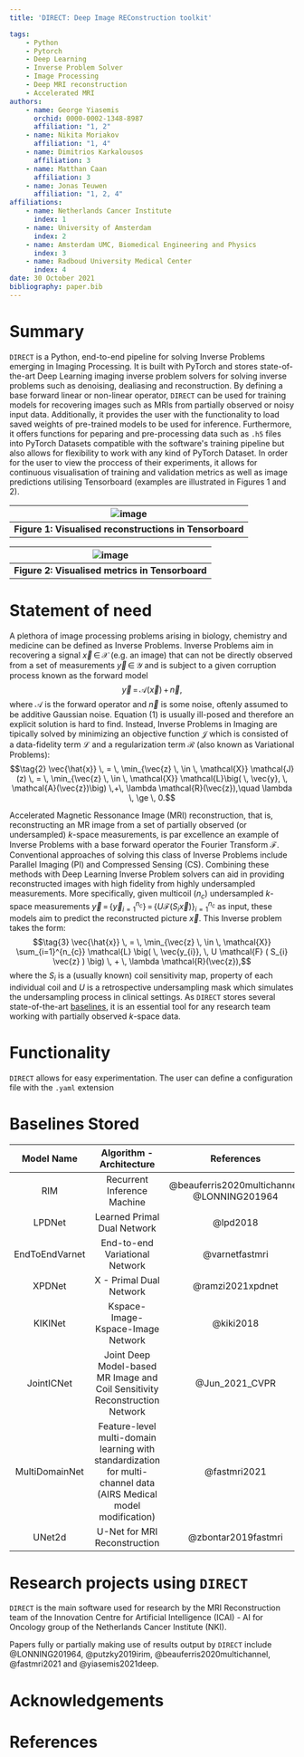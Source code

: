 ```yaml
---
title: 'DIRECT: Deep Image REConstruction toolkit'

tags:
    - Python
    - Pytorch
    - Deep Learning
    - Inverse Problem Solver
    - Image Processing
    - Deep MRI reconstruction
    - Accelerated MRI
authors:
    - name: George Yiasemis
      orchid: 0000-0002-1348-8987
      affiliation: "1, 2"
    - name: Nikita Moriakov
      affiliation: "1, 4"
    - name: Dimitrios Karkalousos
      affiliation: 3
    - name: Matthan Caan
      affiliation: 3
    - name: Jonas Teuwen
      affiliation: "1, 2, 4"
affiliations:
    - name: Netherlands Cancer Institute
      index: 1
    - name: University of Amsterdam
      index: 2
    - name: Amsterdam UMC, Biomedical Engineering and Physics
      index: 3
    - name: Radboud University Medical Center
      index: 4
date: 30 October 2021
bibliography: paper.bib
---
```


# Summary

`DIRECT` is a Python, end-to-end pipeline for solving Inverse Problems emerging in Imaging Processing. It is built with PyTorch and stores state-of-the-art Deep Learning imaging inverse problem solvers for solving inverse problems such as denoising, dealiasing and reconstruction. By defining a base forward linear or non-linear operator, `DIRECT` can be used for training models for recovering images such as MRIs from partially observed or noisy input data. Additionally, it provides the user with the functionality to load saved weights of pre-trained models to be used for inference. Furthermore, it offers functions for peparing and pre-processing data such as `.h5` files into PyTorch Datasets compatible with the software's training pipeline but also allows for flexibility to work with any kind of PyTorch Dataset. In order for the user to view the proccess of their experiments, it allows for continuous visualisation of training and validation metrics as well as image predictions utilising Tensorboard (examples are illustrated in Figures 1 and 2).

| ![image](https://user-images.githubusercontent.com/71031687/138093195-67004ec7-6bfd-448b-ba53-4cdd291a471b.png) |
|:--:|
| <b> Figure 1:  Visualised reconstructions in Tensorboard <b> |

| ![image](https://user-images.githubusercontent.com/71031687/138097866-221aebb5-9aa3-4b8b-8a95-c0541ae52bb1.png) |
|:--:|
| <b> Figure 2:  Visualised metrics in Tensorboard <b> |   
 
# Statement of need

A plethora of image processing problems arising in biology, chemistry and medicine can be defined as Inverse Problems. Inverse Problems aim in recovering a signal $\vec{x} \, \in \, \mathcal{X}$ (e.g. an image) that can not  be directly observed from a set of measurements $\vec{y} \, \in \, \mathcal{Y}$ and is subject to a given corruption process known as the forward model $$\tag{1} \vec{y} \, = \, \mathcal{A}(\vec{x}) \,+\,\vec{n},$$ where $\mathcal{A}$ is the forward operator and $\vec{n}$ is some noise, oftenly assumed to be additive Gaussian noise. Equation (1) is usually ill-posed and therefore an explicit solution is hard to find. Instead, Inverse Problems in Imaging are tipically solved by minimizing an objective function $\mathcal{J}$ which is consisted of a data-fidelity term $\mathcal{L}$ and a regularization term $\mathcal{R}$ (also known as Variational Problems):
$$\tag{2}  \vec{\hat{x}} \, = \, \min_{\vec{z} \, \in \, \mathcal{X}} \mathcal{J}(z) \, = \, \min_{\vec{z} \, \in \,  \mathcal{X}} \mathcal{L}\big( \, \vec{y}, \, \mathcal{A}(\vec{z})\big) \,+\, \lambda \mathcal{R}(\vec{z}),\quad \lambda \, \ge \, 0.$$ 

Accelerated Magnetic Ressonance Image (MRI) reconstruction, that is, reconstructing an MR image from a set of partially observed (or undersampled) $k$-space measurements, is par excellence an example of Inverse Problems with a base forward operator the Fourier Transform $\mathcal{F}$.  Conventional approaches of solving this class of Inverse Problems include Parallel Imaging (PI) and Compressed Sensing (CS). Combining these methods with Deep Learning Inverse Problem solvers can aid in providing reconstructed images with high fidelity from highly undersampled measurements. More specifically, given multicoil ($n_c$) undersampled $k$-space measurements $\vec{y} \, = \, \{ \vec{y}_{i=1}^{n_{c}} \} \, = \, \{ U \mathcal{F} ( S_{i} \vec{x} ) \}_{i=1}^{n_{c}}$ as input,  these models aim to predict the reconstructed picture $\vec{x}$. This Inverse problem takes the form:
$$\tag{3}   \vec{\hat{x}} \, = \, \min_{\vec{z} \, \in \,  \mathcal{X}} \sum_{i=1}^{n_{c}} \mathcal{L} \big( \, \vec{y_{i}}, \, U \mathcal{F} ( S_{i} \vec{z} ) \big) \, + \, \lambda \mathcal{R}(\vec{z}),$$
where the $S_{i}$ is a (usually known) coil sensitivity map, property of each individual coil and $U$ is a retrospective undersampling mask which simulates the undersampling process in clinical settings. 
As `DIRECT` stores several state-of-the-art [baselines](#baselines-stored), it is an essential tool for any research team working with partially observed $k$-space data.

# Functionality

`DIRECT` allows for easy experimentation. The user can define a configuration file with the `.yaml` extension 


# Baselines Stored

|   Model Name   |                                                Algorithm - Architecture                                               |                  References                 |
|:--------------:|:---------------------------------------------------------------------------------------------------------------------:|:-------------------------------------------:|
|       RIM      |                                              Recurrent Inference Machine                                              | @beauferris2020multichannel, @LONNING201964 |
|     LPDNet     |                                              Learned Primal Dual Network                                              |                   @lpd2018                  |
| EndToEndVarnet |                                             End-to-end Variational Network                                            |                @varnetfastmri               |
|     XPDNet     |                                                X - Primal Dual Network                                                |               @ramzi2021xpdnet              |
|     KIKINet    |                                           Kspace-Image-Kspace-Image Network                                           |                  @kiki2018                  |
|   JointICNet   |                      Joint Deep Model-based MR Image and Coil Sensitivity Reconstruction Network                      |                @Jun_2021_CVPR               |
| MultiDomainNet | Feature-level multi-domain learning with standardization for multi-channel data <br>(AIRS Medical model modification) |                 @fastmri2021                |
|     UNet2d     |                                              U-Net for MRI Reconstruction                                             |             @zbontar2019fastmri             |

# Research projects using `DIRECT`

`DIRECT` is the main software used for research by the MRI Reconstruction team of the Innovation Centre for Artificial Intelligence (ICAI) - AI for Oncology group of the Netherlands Cancer Institute (NKI).

Papers fully or partially making use of results output by `DIRECT` include @LONNING201964, @putzky2019irim, @beauferris2020multichannel, @fastmri2021 and @yiasemis2021deep.


# Acknowledgements


# References
